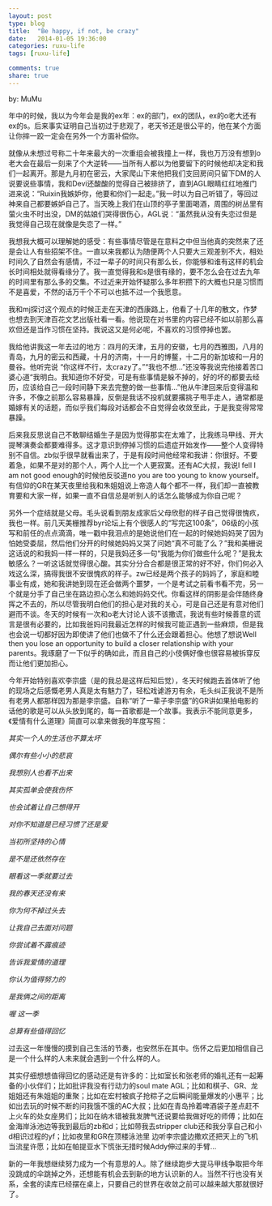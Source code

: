 ```yaml
---
layout: post
type: blog
title:  "Be happy, if not, be crazy"
date:   2014-01-05 19:36:00
categories: ruxu-life
tags: [ruxu-life]

comments: true
share: true
---
```

by: MuMu


年中的时候，我以为今年会是我的ex年：ex的部门，ex的团队，ex的o老大还有ex的s。后来事实证明自己当初过于悲观了，老天爷还是很公平的，他在某个方面让你摔一跤一定会在另外一个方面补偿你。

就像从未想过号称二十年来最大的一次重组会被我撞上一样，我也万万没有想到o老大会在最后一刻来了个大逆转——当所有人都以为他要留下的时候他却决定和我们一起离开。那是九月初在密云，大家爬山下来他把我们支回房间只留下DM的人说要说些事情，我和Devi还酸酸的觉得自己被排挤了，直到AGL眼睛红红地推门进来说：“Ruixin我嫉妒你，他要和你们一起走。”我一时以为自己听错了，等回过神来自己都要嫉妒自己了。当天晚上我们在山顶的亭子里面喝酒，周围的树丛里有萤火虫不时出没，DM的姑娘们哭得很伤心，AGL说：“虽然我从没有失恋过但是我觉得自己现在就像是失恋了一样。”

我想我大概可以理解她的感受：有些事情尽管是在意料之中但当他真的突然来了还是会让人有些招架不住。一直以来我都认为随便两个人只要大三观差别不大，相处时间久了自然会有感情，不过一辈子的时间只有那么长，你能够和谁有这样的机会长时间相处就得看缘分了。我一直觉得我和s是很有缘的，要不怎么会在过去九年的时间里有那么多的交集。不过近来开始怀疑那么多年积攒下的大概也只是习惯而不是喜爱，不然的话万千个不可以也抵不过一个我愿意。

我和mj探讨这个观点的时候正走在天津的西康路上，他看了十几年的散文，作梦也想去到天津百花文艺出版社看一看。他说现在对书里的内容已经不如以前那么喜欢但还是当作习惯在坚持。我说这又是何必呢，不喜欢的习惯停掉也罢。

我给他讲我这一年去过的地方：四月的天津，五月的安徽，七月的西雅图，八月的青岛，九月的密云和西藏，十月的济南，十一月的博鳌，十二月的新加坡和一月的曼谷。他听完说 “你这样不行，太crazy了。”“我也不想…”还没等我说完他接着苦口婆心道“我明白。我知道你不好受，可是有些事情是躲不掉的，好的坏的都要去经历，应该给自己一段时间静下来去完整的做一些事情…”他从牛津回来后变得温和许多，不像之前那么容易暴躁，反倒是我话不投机就要撂挑子甩手走人，通常都是婚嫁有关的话题，而似乎我们每段对话都会不自觉得会收敛至此，于是我变得常常暴躁。

后来我反思说自己不敢聊结婚生子是因为觉得那实在太难了，比我练马甲线、开大提琴演奏会都要难得多。这才意识到停掉习惯的后遗症开始发作——整个人变得特别不自信。zb似乎很早就看出来了，于是有段时间他经常和我讲：你很好。不要着急，如果不是对的那个人，两个人比一个人更寂寞。还有AC大叔，我说I fell I am not good enough的时候他反驳道no you are too young to know yourself。有信仰的GR在某天夜里给我和朱姐姐说上帝造人每个都不一样，我们却一直被教育要和大家一样，如果一直不自信总是听别人的话怎么能够成为你自己呢？

另外一个症结就是父母。毛头说看到朋友成家后父母欣慰的样子自己觉得很愧疚，我也一样。前几天美栅推荐byr论坛上有个很感人的“写完这100条”，06级的小孩写和前任的点点滴滴，唯一戳中我泪点的是她说他们在一起的时候她妈妈哭了因为怕她受委屈，然后他们分开的时候她妈妈又哭了问她“真不可能了么？”我和美栅说这话说的和我妈一样一样的，只是我妈还多一句“我能为你们做些什么呢？”是我太敏感么？一听这话就觉得很心酸。其实分分合合都是很正常的好不好，你们何必入戏这么深，搞得我很不安很愧疚的样子。zw已经是两个孩子的妈妈了，家庭和睦事业有成，她和我讲她到现在还会做两个噩梦，一个是考试之前看书看不完，另一个就是分手了自己坐在路边担心怎么和她妈妈交代。你看这样的阴影是会伴随终身挥之不去的，所以尽管我明白他们的担心是对我的关心，可是自己还是有意对他们避而不谈。冬天的时候有一次和o老大讨论人该不该撒谎，我说有些时候善意的谎言是很有必要的，比如我爸妈问我最近怎样的时候我可能正遇到一些麻烦，但是我也会说一切都好因为即使讲了他们也做不了什么还会跟着担心。他想了想说Well then you lose an opportunity to build a closer relationship with your parents。我琢磨了一下似乎的确如此，而且自己的小伎俩好像也很容易被拆穿反而让他们更加担心。

今年开始特别喜欢李宗盛（是的我总是这样后知后觉），冬天时候跑去首体听了他的现场之后感慨老男人真是太有魅力了，轻松戏谑游刃有余，毛头纠正我说不是所有老男人都那样因为那是李宗盛。自称“听了一辈子李宗盛”的GR讲如果拍电影的话他的歌是可以从头放到尾的，每一首歌都是一个故事。我表示不能同意更多，《爱情有什么道理》简直可以拿来做我的年度写照：

*其实一个人的生活也不算太坏*

*偶尔有些小小的悲哀*

*我想别人也看不出来*

*其实孤单会使我伤怀*

*也会试着让自己想得开*

*对你不知道是已经习惯了还是爱*

*当初所坚持的心情*

*是不是还依然存在*

*眼看这一季就要过去*

*我的春天还没有来*

*你为何不掉过头去*

*让我自己去面对问题*

*你尝试着不露痕迹*

*告诉我爱情的道理*

*你认为值得努力的*

*是我俩之间的距离*

*喔 这一季*

*总算有些值得回忆*

过去这一年慢慢的摸到自己生活的节奏，也安然乐在其中。伤怀之后更加相信自己是一个什么样的人未来就会遇到一个什么样的人。

其实仔细想想值得回忆的感动还是有许多的：比如室长和张老师的婚礼还有一起筹备的小伙伴们；比如批评我没有行动力的soul mate AGL；比如和棋子、GR、龙姐姐还有朱姐姐的重聚；比如在宏村被疯子抢粽子之后瞬间能量爆发的小惠平；比如出去玩的时候不断的问我饿不饿的AC大叔；比如在青岛拎着啤酒袋子差点赶不上火车的处女座男们；比如在纳木错被我发脾气还说要给我做好吃的师傅；比如在金海岸泳池边等我到最后的zb和d；比如带我去stripper club还和我分享自己和小d相识过程的yf；比如夜里和GR在顶楼泳池里 边听李宗盛边撒欢还把天上的飞机当流星许愿；比如在帕提亚水下慌张无措时候Addy伸过来的手臂…

新的一年我想继续努力成为一个有意思的人。除了继续跑步大提马甲线争取把今年没跳成的伞跳掉之外，还想能有机会去到新的地方认识新的人。当然不行也没有关系，全套的读库已经摆在桌上，只要自己的世界在收敛之前可以越来越大那就很好了。
